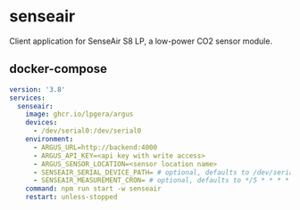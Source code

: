 # senseair

Client application for SenseAir S8 LP, a low-power CO2 sensor module.

## docker-compose

```yaml
version: '3.8'
services:
  senseair:
    image: ghcr.io/lpgera/argus
    devices:
      - /dev/serial0:/dev/serial0
    environment:
      - ARGUS_URL=http://backend:4000
      - ARGUS_API_KEY=<api key with write access>
      - ARGUS_SENSOR_LOCATION=<sensor location name>
      - SENSEAIR_SERIAL_DEVICE_PATH= # optional, defaults to /dev/serial0
      - SENSEAIR_MEASUREMENT_CRON= # optional, defaults to */5 * * * *
    command: npm run start -w senseair
    restart: unless-stopped
```
